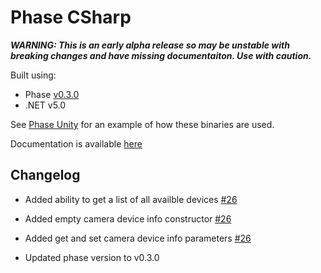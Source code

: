 # Phase CSharp
***WARNING: This is an early alpha release so may be unstable with breaking changes and have missing documentaiton. Use with caution.***

Built using:
 - Phase [v0.3.0](https://github.com/i3drobotics/phase/releases/tag/v0.3.0)
 - .NET v5.0

See [Phase Unity](https://github.com/i3drobotics/phase-unity.git) for an example of how these binaries are used.

Documentation is available [here](https://i3drobotics.github.io/phase-csharp/)

## Changelog
- Added ability to get a list of all availble devices [#26 ](https://github.com/i3drobotics/phase-csharp/pull/26)
- Added empty camera device info constructor [#26 ](https://github.com/i3drobotics/phase-csharp/pull/26)
- Added get and set camera device info parameters [#26 ](https://github.com/i3drobotics/phase-csharp/pull/26)

- Updated phase version to v0.3.0